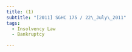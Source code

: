 ```yaml
---
title: (1)
subtitle: "[2011] SGHC 175 / 22\_July\_2011"
tags:
  - Insolvency Law
  - Bankruptcy

---
```


